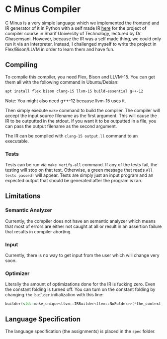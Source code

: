 # C Minus Compiler

C Minus is a very simple language which we implemented the frontend and IR generator of it in Python with a self made IR [here](https://github.com/bigwhoman/C-Minus-Compiler) for the project of compiler course in Sharif University of Technology, lectured by Dr. Ghasemsani. However, because the IR was a self made thing, we could only run it via an interpreter. Instead, I challenged myself to write the project in Flex/Bison/LLVM in order to learn them and have fun.

## Compiling

To compile this compiler, you need Flex, Bison and LLVM-15. You can get them all with the following command in Ubuntu/Debian:

```bash
apt install flex bison clang-15 llvm-15 build-essential g++-12
```

Note: You might also need g++-12 because llvm-15 uses it.

Then simply execute `make` command to build the compiler. The compiler will accept the input source filename as the first argument. This will cause the IR to be outputted in the stdout. If you want it to be outputted in a file, you can pass the output filename as the second argument.

The IR can be compiled with `clang-15 output.ll` command to an executable.

### Tests

Tests can be run via `make verify-all` command. If any of the tests fail, the testing will stop on that test. Otherwise, a green message that reads `All tests passed!` will appear. Tests are simply just an input program and an expected output that should be generated after the program is ran.


## Limitations

### Semantic Analyzer

Currently, the compiler does not have an semantic analyzer which means that most of errors are either not caught at all or result in an assertion failure that results in compiler aborting.

### Input

Currently, there is no way to get input from the user which will change very soon.

### Optimizer

Literally the amount of optimizations done for the IR is fucking zero. Even the constant folding is turned off. You can turn on the constant folding by changing `the_builder` initialization with this line:

```cpp
builder(std::make_unique<llvm::IRBuilder<llvm::NoFolder>>(*the_context))
```

## Language Specification

The language specification (the assignments) is placed in the `spec` folder.